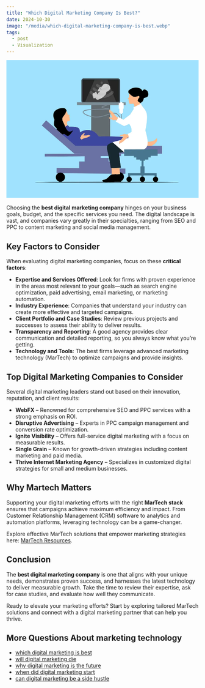 ```yaml
---
title: "Which Digital Marketing Company Is Best?"
date: 2024-10-30
image: "/media/which-digital-marketing-company-is-best.webp"
tags:
  - post
  - Visualization
---
```


![Which Digital Marketing Company Is Best?](/media/which-digital-marketing-company-is-best.webp)

Choosing the **best digital marketing company** hinges on your business goals, budget, and the specific services you need. The digital landscape is vast, and companies vary greatly in their specialties, ranging from SEO and PPC to content marketing and social media management.

## Key Factors to Consider

When evaluating digital marketing companies, focus on these **critical factors**:

- **Expertise and Services Offered**: Look for firms with proven experience in the areas most relevant to your goals—such as search engine optimization, paid advertising, email marketing, or marketing automation.
- **Industry Experience**: Companies that understand your industry can create more effective and targeted campaigns.
- **Client Portfolio and Case Studies**: Review previous projects and successes to assess their ability to deliver results.
- **Transparency and Reporting**: A good agency provides clear communication and detailed reporting, so you always know what you’re getting.
- **Technology and Tools**: The best firms leverage advanced marketing technology (MarTech) to optimize campaigns and provide insights.

## Top Digital Marketing Companies to Consider

Several digital marketing leaders stand out based on their innovation, reputation, and client results:

- **WebFX** – Renowned for comprehensive SEO and PPC services with a strong emphasis on ROI.
- **Disruptive Advertising** – Experts in PPC campaign management and conversion rate optimization.
- **Ignite Visibility** – Offers full-service digital marketing with a focus on measurable results.
- **Single Grain** – Known for growth-driven strategies including content marketing and paid media.
- **Thrive Internet Marketing Agency** – Specializes in customized digital strategies for small and medium businesses.

## Why Martech Matters

Supporting your digital marketing efforts with the right **MarTech stack** ensures that campaigns achieve maximum efficiency and impact. From Customer Relationship Management (CRM) software to analytics and automation platforms, leveraging technology can be a game-changer.

Explore effective MarTech solutions that empower marketing strategies here: [MarTech Resources](https://marketer.it.com/posts/martech).

## Conclusion

The **best digital marketing company** is one that aligns with your unique needs, demonstrates proven success, and harnesses the latest technology to deliver measurable growth. Take the time to review their expertise, ask for case studies, and evaluate how well they communicate.

Ready to elevate your marketing efforts? Start by exploring tailored MarTech solutions and connect with a digital marketing partner that can help you thrive.

## More Questions About marketing technology

- [which digital marketing is best](/posts/which-digital-marketing-is-best)
- [will digital marketing die](/posts/will-digital-marketing-die)
- [why digital marketing is the future](/posts/why-digital-marketing-is-the-future)
- [when did digital marketing start](/posts/when-did-digital-marketing-start)
- [can digital marketing be a side hustle](/posts/can-digital-marketing-be-a-side-hustle)
